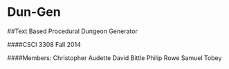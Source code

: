 Dun-Gen
=======

##Text Based Procedural Dungeon Generator

####CSCI 3308 Fall 2014

####Members:
Christopher Audette
David Bittle
Philip Rowe
Samuel Tobey
